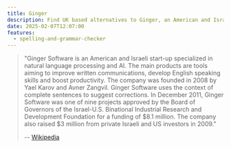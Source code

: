 ```yaml
---
title: Ginger
description: Find UK based alternatives to Ginger, an American and Israeli start-up specialized in natural language processing and AI.
date: 2025-02-07T12:07:00
features:
  - spelling-and-grammar-checker
---
```

> "Ginger Software is an American and Israeli start-up specialized in natural language processing and AI. The main products are tools aiming to improve written communications, develop English speaking skills and boost productivity. The company was founded in 2008 by Yael Karov and Avner Zangvil. Ginger Software uses the context of complete sentences to suggest corrections. In December 2011, Ginger Software was one of nine projects approved by the Board of Governors of the Israel-U.S. Binational Industrial Research and Development Foundation for a funding of $8.1 million. The company also raised $3 million from private Israeli and US investors in 2009."
>
> -- [Wikipedia](https://en.wikipedia.org/wiki/Ginger_Software)